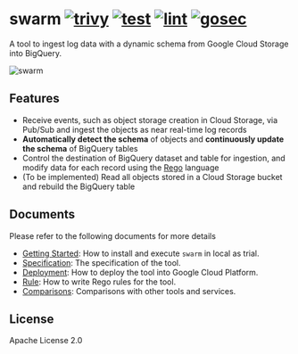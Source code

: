 # swarm [![trivy](https://github.com/m-mizutani/swarm/actions/workflows/trivy.yml/badge.svg)](https://github.com/m-mizutani/swarm/actions/workflows/trivy.yml) [![test](https://github.com/m-mizutani/swarm/actions/workflows/test.yml/badge.svg)](https://github.com/m-mizutani/swarm/actions/workflows/test.yml) [![lint](https://github.com/m-mizutani/swarm/actions/workflows/lint.yml/badge.svg)](https://github.com/m-mizutani/swarm/actions/workflows/lint.yml) [![gosec](https://github.com/m-mizutani/swarm/actions/workflows/gosec.yml/badge.svg)](https://github.com/m-mizutani/swarm/actions/workflows/gosec.yml)

A tool to ingest log data with a dynamic schema from Google Cloud Storage into BigQuery.

![swarm](https://github.com/m-mizutani/swarm/assets/605953/7b7ea371-f99a-4437-a26a-b6669bcffa97)

## Features

- Receive events, such as object storage creation in Cloud Storage, via Pub/Sub and ingest the objects as near real-time log records
- **Automatically detect the schema** of objects and **continuously update the schema** of BigQuery tables
- Control the destination of BigQuery dataset and table for ingestion, and modify data for each record using the [Rego](https://www.openpolicyagent.org/docs/latest/) language
- (To be implemented) Read all objects stored in a Cloud Storage bucket and rebuild the BigQuery table

## Documents

Please refer to the following documents for more details

- [Getting Started](./docs/getting_started.md): How to install and execute `swarm` in local as trial.
- [Specification](./docs/specification.md): The specification of the tool.
- [Deployment](./docs/deployment.md): How to deploy the tool into Google Cloud Platform.
- [Rule](./docs/rule.md): How to write Rego rules for the tool.
- [Comparisons](./docs/comparisons.md): Comparisons with other tools and services.

## License

Apache License 2.0
